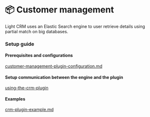 # 📦 Customer management

Light CRM uses an Elastic Search engine to user retrieve details using partial match on big databases.

### Setup guide

#### Prerequisites and configurations

[customer-management-plugin-configuration.md](../../plugins-setup-guide/customer-management-plugin-configuration)

#### Setup communication between the engine and the plugin

[using-the-crm-plugin](using-the-crm-plugin/)

#### Examples

[crm-plugin-example.md](crm-plugin-example)
